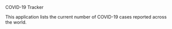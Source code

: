 COVID-19 Tracker

This application lists the current number of COVID-19 cases reported across the world.
